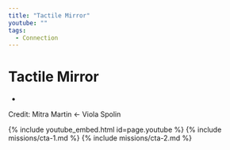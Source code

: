 ```yaml
---
title: "Tactile Mirror"
youtube: ""
tags:
  - Connection
---
```


# Tactile Mirror #

* 

Credit: Mitra Martin <- Viola Spolin

{% include youtube_embed.html id=page.youtube %}
{% include missions/cta-1.md %}
{% include missions/cta-2.md %}
